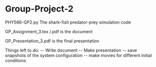 # Group-Project-2

PHY566-GP2.py The shark-fish predator-prey simulation code

GP_Assignment_3.tex /.pdf is the document

GP_Presentation_3.pdf is the final presentation

Things left to do:
-- Write document
-- Make presentation
-- save snapshots of the system configuration
-- make movies for different initial conditions

